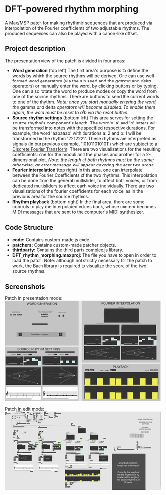 # DFT-powered rhythm morphing
A Max/MSP patch for making rhythmic sequences that are produced via interpolation of the Fourier coefficients of two adjustable rhythms. The produced sequences can also be played with a canon-like offset.


## Project description
The presentation view of the patch is divided in four areas:
 - **Word generation** (top left)
   The first area's purpose is to define the words by which the source rhythms will be derived. One can use well-formed word generators (via the a|b seed and the *gamma* and *delta* operators) or manually enter the word, by clicking buttons or by typing. One can also rotate the word to produce modes or copy the word from one of the source rhythms. There are buttons to send the current words to one of the  rhythm.
   *Note: once you start manually entering the word, the* gamma *and* delta *operators will become disabled. To enable them again, the word must be reset to a|b via the reset button.*
 - **Source rhythm settings** (bottom left)
   This area serves for setting the source rhythm's component's length. The word's 'a' and 'b' letters will be transformed into notes with the specified respective durations. For example, the word 'aabaaab' with durations a: 2 and b: 1 will be transformed in the rhythm '2212221'.
   These rhythms are interpreted as signals (in our previous example, '101011010101') which are subject to a [Discrete Fourier Transform](https://en.wikipedia.org/wiki/Discrete_Fourier_transform). There are two visualizations for the resulting coefficients: one for the moduli and the phases and another for a 2-dimensional plot.
   *Note: the length of both rhythms must be the same; otherwise, an error message will appear covering the next two areas.*
 - **Fourier interpolation** (top right)
   In this area, one can interpolate between the Fourier Coefficients of the two rhythms. This interpolation can be done from the general multislider, to affect both voices, or from dedicated multisliders to affect each voice individually.
   There are two visualizations of the fourier coefficients for each voice, as in the previous area for the source rhythms.
 - **Rhythm playback** (bottom right)
   In the final area, there are some controls to play the interpolated voices back, whose content becomes MIDI messages that are sent to the computer's MIDI synthesizer.


## Code Structure
 - **code:** Contains custom-made js code.
 - **patchers:** Contains custom-made patcher objects.
 - **thirdparty:** Contains the third party [complex.js](https://github.com/infusion/Complex.js) library.
 - **DFT_rhythm_morphing.maxproj:** The file you have to open in order to load the patch.
 Note: although not strictly necessary for the patch to work, the Bach library is required to visualize the score of the two source rhythms.
 
 
## Screenshots
Patch in presentation mode:
![Patch in presentation mode](/screenshots/patch_presentation_mode.png)

Patch in edit mode:
![Patch in patching mode](/screenshots/patch_patching_mode.png)
